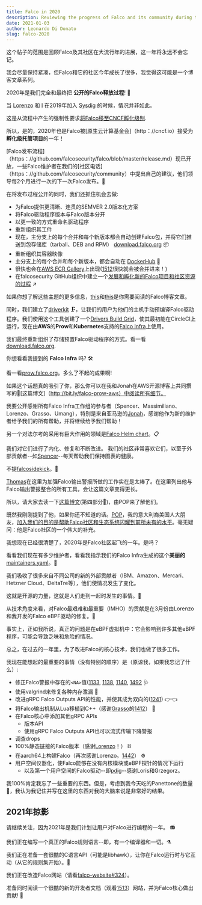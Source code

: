 ```yaml
---
title: Falco in 2020
description: Reviewing the progress of Falco and its community during the pandemic year
date: 2021-01-03
author: Leonardo Di Donato
slug: falco-2020
---
```


这个帖子的范围是回顾Falco及其社区在大流行年的进展，这一年将永远不会忘记。

我会尽量保持紧凑，但Falco和它的社区今年成长了很多，我觉得这可能是一个博客文章系列。

2020年是我们完全和最终把 **公开的Falco释放过程**! 📖

当 [Lorenzo](https://github.com/fntlnz) 和 [I](https://github.com/leodido) 在2019年加入 [Sysdig](https://sysdig.com) 的时候，情况并非如此。

这是从流程中产生的强制性要求[将Falco移至CNCF孵化级别](https://www.cncf.io/blog/2020/01/08/toc-votes-to-move-falco-into-cncf-incubator).

所以，是的，2020年也是Falco被[原生云计算基金会]（http：//cncf.io）接受为**孵化级托管项目**的一年！

[Falco发布流程]（https：//github.com/falcosecurity/falco/blob/master/release.md）现已开放，一些Falco维护者在我们的[社区电话]（https：//github.com/falcosecurity/community）中提出自己的建议，他们领导每2个月进行一次的下一次Falco发布。🔄

在将发布过程公开的同时，我们还抓住机会去做:

- 为Falco提供更清晰、连贯的SEMVER 2.0版本化方案
- 将Falco驱动程序版本与Falco版本分开
- 以更一致的方式重命名驱动程序
- 重新组织其工件
- 现在，主分支上的每个合并和每个新版本都会自动创建Falco包，并将它们推送到包存储库（tarball、DEB and RPM） [download.falco.org](https://download.falco.org/?prefix=packages) 📦
- 重新组织其容器映像
- 主分支上的每个合并和每个新版本，都会自动在 [DockerHub](https://hub.docker.com/u/falcosecurity) 🐳
- 很快也会在[AWS ECR Gallery](https://gallery.ecr.aws/falcosecurity/falco)上出现([1512](https://github.com/falcosecurity/falco/pull/1512)很快就会被合并进来！)
- 在falcosecurity GitHub组织中建立一个[发展和孵化新的Falco项目和社区资源的过程](https://github.com/falcosecurity/evolution) ↗

如果你想了解这些主题的更多信息，[this](https://falco.org/blog/falco-0-21-0)和[this](https://falco.org/blog/falco-0-23-0)是你需要阅读的Falco博客文章。

同时，我们建立了[driverkit](https://github.com/falcosecurity/driverkit) 🗜，让我们的用户为他们的主机手动预编译Falco驱动程序。我们使用这个工具创建了一个[Drivers Build Grid](https://github.com/falcosecurity/test-infra/tree/master/driverkit)，使其最初能在CircleCI上运行，现在由**AWS**的**Prow**和**Kubernetes**支持的[Falco Infra](https://github.com/falcosecurity/test-infra)上使用。

我们最终重新组织了存储预置Falco驱动程序的方式。看一看 [download.falco.org](https://download.falco.org).

你想看看我提到的 **Falco Infra** 吗? 🛠

看一看[prow.falco.org](https://prow.falco.org)。多么了不起的成果啊!

如果这个话题真的吸引了你，那么你可以在我和Jonah在AWS开源博客上共同撰写的🔗[这篇博文]（http://bit.ly/falco-prow-aws）中阅读所有细节。

我要公开感谢所有Falco Infra工作组的参与者（Spencer、Massimiliano、Lorenzo、Grasso、Umang），特别是来自亚马逊的[Jonah](https://github.com/jonahjon/)，感谢他作为新的维护者给予我们的所有帮助，并将继续给予我们帮助！

另一个对法尔考的采用有巨大作用的领域是[Falco Helm chart](https://github.com/falcosecurity/charts)。📋

我们对它们进行了内化、修复和不断改进。
我们的社区非常喜欢它们，以至于外部贡献者--如[Spencer](https://github.com/nibalizer)--每天帮助我们保持图表的健康。

不提[falcosidekick](https://github.com/falcosecurity/falcosidekick)。🔫

[Thomas](https://github.com/issif)在这里为加强Falco输出警报所做的工作实在是太棒了。在这里列出他与Falco输出警报整合的所有工具，会让这篇文章变得更长。

所以，请大家去读一下[这篇博文](https://www.cncf.io/blog/2020/08/17/falco-update-whats-new-in-falco-0-25)(第四部分🔗)，由POP来了解他们。

既然我刚刚提到了他，如果你还不知道的话。[POP](https://github.com/danpopsd)，我的意大利裔美国人大朋友，[加入我们的目的是帮助Falco社区和生态系统闪耀到前所未有的水平](https://www.cncf.io/blog/2020/12/14/join-pop-falco-org)。毫无疑问：他是Falco社区的一个伟大的补充。

我想现在已经很清楚了，2020年是Falco社区起飞的一年。是吗？

看看我们现在有多少维护者，看看我指示我们的Falco Infra生成的这个**美丽的**[maintainers.yaml](https://github.com/falcosecurity/.github/blob/master/maintainers.yaml)。👥

我们吸收了很多来自不同公司的新的外部贡献者（IBM、Amazon、Mercari、Hetzner Cloud、DeltaTre等），他们使情况发生了变化。

这就是开源的力量，这就是人们走到一起时发生的事情。🤗

从技术角度来看，对Falco最艰难和最重要（IMHO）的贡献是在3月份由Lorenzo和我开发的Falco eBPF驱动的修复。🔬

事实上，正如我所说，真正的问题是在eBPF虚拟机中：它会影响到许多其他eBPF程序，可能会导致乏味和危险的情况。

总之，在过去的一年里，为了改进Falco的核心技术，我们也做了很多工作。

我现在能想起的最重要的事情（没有特别的顺序）是（原谅我，如果我忘记了什么）:

- 修正Falco警报中存在的`<NA>`值([1133](https://github.com/falcosecurity/falco/pull/1133), [1138](https://github.com/falcosecurity/falco/pull/1138), [1140](https://github.com/falcosecurity/falco/pull/1140), [1492](https://github.com/falcosecurity/falco/pull/1492) 🩺
- 使用valgrind来修复各种内存泄漏 🔩
- 改进gRPC Falco Outputs API的性能，并使其成为双向的([1241](https://github.com/falcosecurity/falco/pull/1241)) 👉👈
- 将Falco输出机制从Lua移植到C++（感谢[Grasso](https://github.com/leogr)的[1412](https://github.com/falcosecurity/falco/pull/1412)） 🔧
- 在Falco核心中添加其他gRPC APIs
  - 版本API
  - 使用gRPC Falco Outputs API也可以流式传输下降警报
- 调查drops
- 100%静态链接的Falco版本（感谢[Lorenzo](https://github.com/fntlnz)！） ⛓
- 在aarch64上构建Falco（再次感谢Lorenzo。[1442](https://github.com/falcosecurity/falco/pull/1442)） ⚙
- 用户空间仪器化，使Falco能够在没有内核模块或eBPF探针的情况下运行
  - 以及第一个用户空间的Falco驱动--即[pdig](https://github.com/falcosecurity/pdig)--感谢Loris和Grzegorz。

我100%肯定我忘了一些重要的东西。但是，考虑到我今天吃的Panettone的数量🍞，我认为我记住并写在这里的东西对我的大脑来说是非常好的结果。

## 2021年掠影

请继续关注，因为2021年是我们计划让用户对Falco进行编程的一年。 📻

我们正在编写一个真正的Falco规则语言--即，有一个编译器和一切。⚗

我们正在准备一套很酷的C语言API（可能是libhawk），让你在Falco运行时与它互动（从它的规则集开始）。🧪

我们正在改造Falco网站（请看[falco-website#324](https://github.com/falcosecurity/falco-website/pull/324)）。

准备同时阅读一个很酷的新的开发者文档（观看[1513](https://github.com/falcosecurity/falco/pull/1513)）网站，并为Falco核心做出贡献! 📔
